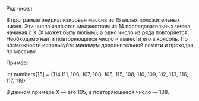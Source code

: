 Ряд чисел

В программе инициализирован массив из 15 целых положительных чисел. Эти числа являются множеством из 14 последовательных чисел, начиная с Х (Х может быть любым), а одно число из ряда повторяется. Необходимо найти повторяющееся число и вывести его в консоль. По возможности используйте минимум дополнительной памяти и проходов по массиву.

Пример:

int numbers[15] = {114,111, 106, 107, 108, 105, 115,  108, 110, 109, 112, 113, 116, 117, 118}

В данном примере Х — это 105, а повторяющееся число — 108.

